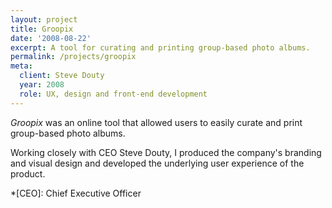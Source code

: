 ```yaml
---
layout: project
title: Groopix
date: '2008-08-22'
excerpt: A tool for curating and printing group-based photo albums.
permalink: /projects/groopix
meta:
  client: Steve Douty
  year: 2008
  role: UX, design and front-end development
---
```

_Groopix_ was an online tool that allowed users to easily curate and print group-based photo albums.

Working closely with CEO Steve Douty, I produced the company's branding and visual design and developed the underlying user experience of the product.

*[CEO]: Chief Executive Officer
